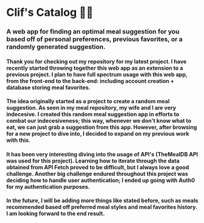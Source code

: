 # Clif's Catalog 🍎🍔
### A web app for finding an optimal meal suggestion for you based off of personal preferences, previous favorites, or a randomly generated suggestion.

#### Thank you for checking out my repository for my latest project. I have recently started throwing together this web app as an extension to a previous project. I plan to have full spectrum usage with this web app, from the front-end to the back-end: including account creation + database storing meal favorites. 

#### The idea originally started as a project to create a random meal suggestion. As seen in my meal repository, my wife and I are very indecesive. I created this random meal suggestion app in efforts to combat our indecesiveness; this way, whenever we don't know what to eat, we can just grab a suggestion from this app. However, after browsing for a new project to dive into, I decided to expand on my previous work with this. 

#### It has been very interesting diving into the usage of API's (TheMealDB API was used for this project). Learning how to iterate through the data obtained from API Fetch proved to be difficult, but I always love a good challenge. Another big challenge endured throughout this project was deciding how to handle user authentication; I ended up going with Auth0 for my authentication purposes.

#### In the future, I will be adding more things like stated before, such as meals recommended based off preferred meal styles and meal favorites history. I am looking forward to the end result.
